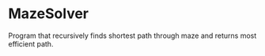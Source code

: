 # MazeSolver
Program that recursively finds shortest path through maze and returns most efficient path.
